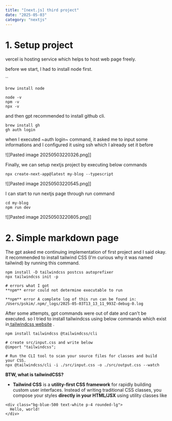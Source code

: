 ```yaml
---
title: "[next.js] third project"
date: "2025-05-03"
category: "nextjs"
---
```


# 1. Setup project
vercel is hosting service which helps to host web page freely.

before we start, I had to install node first.

``
```
brew install node

node -v
npm -v
npx -v

```

and then gpt recommended to install github cli.

```
brew install gh
gh auth login
```

when I executed ~auth login~ command, it asked me to input some informations and I configured it using ssh which I already set it before 

![[Pasted image 20250503220326.png]]

Finally, we can setup nextjs project by executing below commands 

```
npx create-next-app@latest my-blog --typescript

```
![[Pasted image 20250503220545.png]]

I can start to run nextjs page through run command 
```
cd my-blog
npm run dev 
```
![[Pasted image 20250503220805.png]]



# 2. Simple markdown page 

The gpt asked me continuing implementation of first project and I said okay. 
it recommended to install tailwind CSS (I'm curious why it was named tailwind) by running this command. 
```
npm install -D tailwindcss postcss autoprefixer
npx tailwindcss init -p

# errors what I got 
**npm** error could not determine executable to run

**npm** error A complete log of this run can be found in: /Users/pskim/.npm/_logs/2025-05-03T13_13_11_993Z-debug-0.log
```

After some attempts, gpt commands were out of date and can't be executed. so I tried to install tailwindcss using below commands which exist in[ tailwindcss website](https://tailwindcss.com/docs/installation/tailwind-cli) .

```
npm install tailwindcss @tailwindcss/cli

# create src/input.css and write below 
@import "tailwindcss";

# Run the CLI tool to scan your source files for classes and build your CSS.
npx @tailwindcss/cli -i ./src/input.css -o ./src/output.css --watch
```


**BTW, what is tailwindCSS?** 
- **Tailwind CSS** is a **utility-first CSS framework** for rapidly building custom user interfaces. Instead of writing traditional CSS classes, you compose your styles **directly in your HTML/JSX** using utility classes like

```
<div class="bg-blue-500 text-white p-4 rounded-lg">
  Hello, world!
</div>
```

